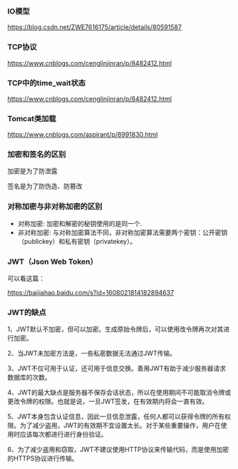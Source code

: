 ### IO模型

https://blog.csdn.net/ZWE7616175/article/details/80591587

### TCP协议

https://www.cnblogs.com/cenglinjinran/p/8482412.html

### TCP中的time_wait状态

https://www.cnblogs.com/cenglinjinran/p/8482412.html

### Tomcat类加载

https://www.cnblogs.com/aspirant/p/8991830.html



### 加密和签名的区别

加密是为了防泄露

签名是为了防伪造、防篡改

### 对称加密与非对称加密的区别

- 对称加密: 加密和解密的秘钥使用的是同一个.
- 非对称加密: 与对称加密算法不同，非对称加密算法需要两个密钥：公开密钥（publickey）和私有密钥（privatekey）。

### JWT（Json Web Token）

可以看这篇：

https://baijiahao.baidu.com/s?id=1608021814182894637

### JWT的缺点

1、JWT默认不加密，但可以加密。生成原始令牌后，可以使用改令牌再次对其进行加密。

2、当JWT未加密方法是，一些私密数据无法通过JWT传输。

3、JWT不仅可用于认证，还可用于信息交换。善用JWT有助于减少服务器请求数据库的次数。

4、JWT的最大缺点是服务器不保存会话状态，所以在使用期间不可能取消令牌或更改令牌的权限。也就是说，一旦JWT签发，在有效期内将会一直有效。

5、JWT本身包含认证信息，因此一旦信息泄露，任何人都可以获得令牌的所有权限。为了减少盗用，JWT的有效期不宜设置太长。对于某些重要操作，用户在使用时应该每次都进行进行身份验证。

6、为了减少盗用和窃取，JWT不建议使用HTTP协议来传输代码，而是使用加密的HTTPS协议进行传输。